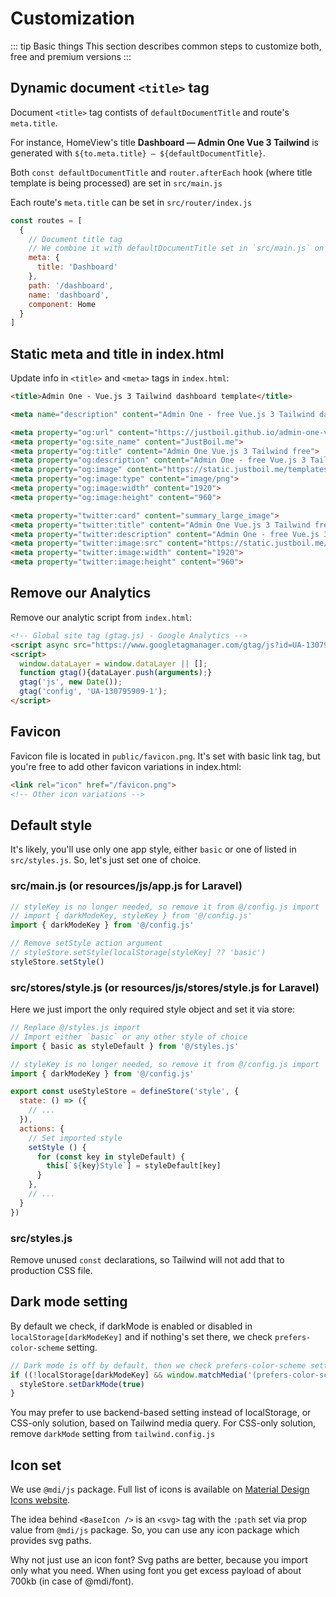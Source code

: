 # Customization

::: tip Basic things
This section describes common steps to customize both, free and premium versions
:::

## Dynamic document `<title>` tag

Document `<title>` tag contists of `defaultDocumentTitle` and route's `meta.title`.

For instance, HomeView's title **Dashboard — Admin One Vue 3 Tailwind**  is generated with `${to.meta.title} — ${defaultDocumentTitle}`.

Both `const defaultDocumentTitle` and `router.afterEach` hook (where title template is being processed) are set in `src/main.js`

Each route's `meta.title` can be set in `src/router/index.js`

```js
const routes = [
  {
    // Document title tag
    // We combine it with defaultDocumentTitle set in `src/main.js` on router.afterEach hook
    meta: {
      title: 'Dashboard'
    },
    path: '/dashboard',
    name: 'dashboard',
    component: Home
  }
]
```

## Static meta and title in index.html

Update info in `<title>` and `<meta>` tags in `index.html`:

```html
<title>Admin One - Vue.js 3 Tailwind dashboard template</title>

<meta name="description" content="Admin One - free Vue.js 3 Tailwind dashboard">

<meta property="og:url" content="https://justboil.github.io/admin-one-vue-tailwind/">
<meta property="og:site_name" content="JustBoil.me">
<meta property="og:title" content="Admin One Vue.js 3 Tailwind free">
<meta property="og:description" content="Admin One - free Vue.js 3 Tailwind dashboard with dark mode. Vite & Vue CLI supported">
<meta property="og:image" content="https://static.justboil.me/templates/one/repo-tailwind-vue.png">
<meta property="og:image:type" content="image/png">
<meta property="og:image:width" content="1920">
<meta property="og:image:height" content="960">

<meta property="twitter:card" content="summary_large_image">
<meta property="twitter:title" content="Admin One Vue.js 3 Tailwind free">
<meta property="twitter:description" content="Admin One - free Vue.js 3 Tailwind dashboard with dark mode. Vite & Vue CLI supported">
<meta property="twitter:image:src" content="https://static.justboil.me/templates/one/repo-tailwind-vue.png">
<meta property="twitter:image:width" content="1920">
<meta property="twitter:image:height" content="960">
```

## Remove our Analytics

Remove our analytic script from `index.html`:

```html
<!-- Global site tag (gtag.js) - Google Analytics -->
<script async src="https://www.googletagmanager.com/gtag/js?id=UA-130795909-1"></script>
<script>
  window.dataLayer = window.dataLayer || [];
  function gtag(){dataLayer.push(arguments);}
  gtag('js', new Date());
  gtag('config', 'UA-130795909-1');
</script>
```

## Favicon

Favicon file is located in `public/favicon.png`. It's set with basic link tag, but you're free to add other favicon variations in index.html:

```html
<link rel="icon" href="/favicon.png">
<!-- Other icon variations -->
```

## Default style

It's likely, you'll use only one app style, either `basic` or one of listed in `src/styles.js`. So, let's just set one of choice.

### src/main.js (or resources/js/app.js for Laravel)

```js
// styleKey is no longer needed, so remove it from @/config.js import
// import { darkModeKey, styleKey } from '@/config.js'
import { darkModeKey } from '@/config.js'

// Remove setStyle action argument
// styleStore.setStyle(localStorage[styleKey] ?? 'basic')
styleStore.setStyle()
```

### src/stores/style.js (or resources/js/stores/style.js for Laravel)

Here we just import the only required style object and set it via store:

```js
// Replace @/styles.js import 
// Import either `basic` or any other style of choice
import { basic as styleDefault } from '@/styles.js'

// styleKey is no longer needed, so remove it from @/config.js import
import { darkModeKey } from '@/config.js'

export const useStyleStore = defineStore('style', {
  state: () => ({
    // ...
  }),
  actions: {
    // Set imported style
    setStyle () {
      for (const key in styleDefault) {
        this[`${key}Style`] = styleDefault[key]
      }
    },
    // ...
  }
})
```

### src/styles.js

Remove unused `const` declarations, so Tailwind will not add that to production CSS file.

## Dark mode setting

By default we check, if darkMode is enabled or disabled in `localStorage[darkModeKey]` and if nothing's set there, we check `prefers-color-scheme` setting.

```js
// Dark mode is off by default, then we check prefers-color-scheme setting
if ((!localStorage[darkModeKey] && window.matchMedia('(prefers-color-scheme: dark)').matches) || localStorage[darkModeKey] === '1') {
  styleStore.setDarkMode(true)
}
```

You may prefer to use backend-based setting instead of localStorage, or CSS-only solution, based on Tailwind media query. For CSS-only solution, remove `darkMode` setting from `tailwind.config.js`

## Icon set

We use `@mdi/js` package. Full list of icons is available on [Material Design Icons website](https://materialdesignicons.com/).

The idea behind `<BaseIcon />` is an `<svg>` tag with the `:path` set via prop value from `@mdi/js` package. So, you can use any icon package which provides svg paths.

Why not  just use an icon font? Svg paths are better, because you import only what you need. When using font you get excess payload of about 700kb (in case of @mdi/font).